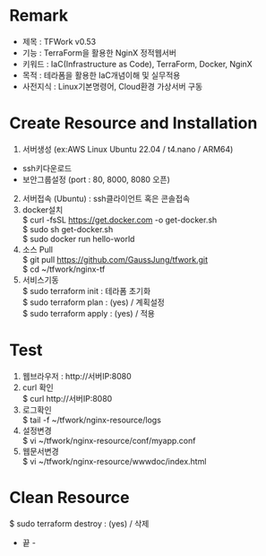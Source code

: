 # Remark   
- 제목 : TFWork v0.53  
- 기능 : TerraForm을 활용한 NginX 정적웹서버  
- 키워드 : IaC(Infrastructure as Code), TerraForm, Docker, NginX  
- 목적 : 테라폼을 활용한 IaC개념이해 및 실무적용  
- 사전지식 : Linux기본명령어, Cloud환경 가상서버 구동  
  
# Create Resource and Installation   
1) 서버생성 (ex:AWS Linux Ubuntu 22.04 / t4.nano / ARM64)   
- ssh키다운로드   
- 보안그룹설정 (port : 80, 8000, 8080 오픈)   
2) 서버접속 (Ubuntu) : ssh클라이언트 혹은 콘솔접속   
3) docker설치   
$ curl -fsSL https://get.docker.com -o get-docker.sh   
$ sudo sh get-docker.sh   
$ sudo docker run hello-world   
3) 소스 Pull   
$ git pull https://github.com/GaussJung/tfwork.git    
$ cd ~/tfwork/nginx-tf   
4) 서비스기동   
$ sudo terraform init  : 테라폼 초기화   
$ sudo terraform plan  : (yes) / 계획설정    
$ sudo terraform apply : (yes) / 적용   	
  
# Test   
1) 웹브라우저 : http://서버IP:8080   
2) curl 확인    
$ curl http://서버IP:8080   
2) 로그확인   	
$ tail -f ~/tfwork/nginx-resource/logs   
3) 설정변경   
$ vi ~/tfwork/nginx-resource/conf/myapp.conf   
4) 웹문서변경   
$ vi ~/tfwork/nginx-resource/wwwdoc/index.html   
  
# Clean Resource   		
$ sudo terraform destroy : (yes) / 삭제   
  
- 끝 - 
